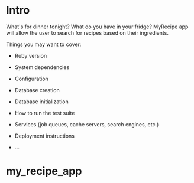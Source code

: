 # Intro

What's for dinner tonight? What do you have in your fridge? MyRecipe app will allow the user to search for recipes based on their ingredients.

Things you may want to cover:

* Ruby version

* System dependencies

* Configuration

* Database creation

* Database initialization

* How to run the test suite

* Services (job queues, cache servers, search engines, etc.)

* Deployment instructions

* ...
# my_recipe_app
